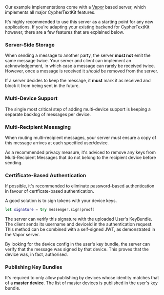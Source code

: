 Our example implementations come with a [Vapor](https://vapor.codes) based server, which implements all major CypherTextKit features.

It's highly recommended to use this server as a starting point for any new applications.
If you're adapting your existing backend for CypherTextKit however, there are a few features that are explained below.

### Server-Side Storage

When sending a message to another party, the server **must not** emit the same message twice.
Your server and client can implement an acknowledgement, in which case a message can rarely be received twice.
However, once a message is received it _should_ be removed from the server.

If a server decides to keep the message, it **must** mark it as received and block it from being sent in the future.

### Multi-Device Support

The single most critical step of adding multi-device support is keeping a separate backlog of messages per device.

### Multi-Recipient Messaging

When routing multi-recipient messages, your server must ensure a copy of this message arrives at each specified user/device.

As a recommended privacy measure, it's adviced to remove any keys from Multi-Recipient Messages that do not belong to the recipient device before sending.

### Certificate-Based Authentication

If possible, it's recommended to eliminate password-based authentication in favour of certficate-based authentication.

A good solution is to sign tokens with your device keys.

```swift
let signature = try messenger.sign(proof)
```

The server can verify this signature with the uploaded User's KeyBundle. The client sends its username and deviceId in the authentication request.
This method can be combined with a self-signed JWT, as demonstrated in the Vapor server.

By looking for the device config in the user's key bundle, the server can verify that the message was signed by that device.
This proves that the device was, in fact, authorised.

### Publishing Key Bundles

It's required to only allow publishing by devices whose identity matches that of a **master device**. The list of master devices is published in the user's key bundle.
